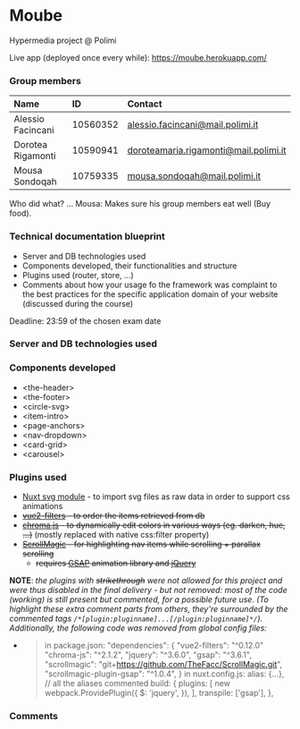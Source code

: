 # Moube

Hypermedia project @ Polimi

Live app (deployed once every while): https://moube.herokuapp.com/

### Group members

| Name              | ID       | Contact                               |
| :---------------- | :------- | :------------------------------------ |
| Alessio Facincani | 10560352 | alessio.facincani@mail.polimi.it      |
| Dorotea Rigamonti | 10590941 | doroteamaria.rigamonti@mail.polimi.it |
| Mousa Sondoqah    | 10759335 | mousa.sondoqah@mail.polimi.it         |

Who did what? ...
Mousa: Makes sure his group members eat well (Buy food).
### Technical documentation blueprint

- Server and DB technologies used
- Components developed, their functionalities and structure
- Plugins used (router, store, ...)
- Comments about how your usage fo the framework was complaint to the best practices for the specific application domain of your website (discussed during the course)

Deadline: 23:59 of the chosen exam date

### Server and DB technologies used

### Components developed

- &lt;the-header&gt;
- &lt;the-footer&gt;
- &lt;circle-svg&gt;
- &lt;item-intro&gt;
- &lt;page-anchors&gt;
- &lt;nav-dropdown&gt;
- &lt;card-grid&gt;
- &lt;carousel&gt;

### Plugins used

- [Nuxt svg module](https://github.com/nuxt-community/svg-module) - to import svg files as raw data in order to support css animations
- ~~[vue2-filters](https://www.npmjs.com/package/vue2-filters) - to order the items retrieved from db~~
- ~~[chroma.js](https://gka.github.io/chroma.js/) - to dynamically edit colors in various ways (eg. darken, hue, ...)~~ (mostly replaced with native css:filter property)
- ~~[ScrollMagic](https://scrollmagic.io/) - for highlighting nav items while scrolling + parallax scrolling~~
  - ~~requires [GSAP](https://greensock.com/gsap/) animation library and [jQuery](https://jquery.com/)~~
    <!-- - [Webpack.js](https://webpack.js.org/) - to import jQuery -->
    <!-- - (maybe later: Animate.css library (https://github.com/animate-css/animate.css) ) -->

**NOTE**: _the plugins with ~~strikethrough~~ were not allowed for this project and were thus disabled in the final delivery - but not removed: most of the code (working) is still present but commented, for a possible future use. (To highlight these extra comment parts from others, they're surrounded by the commented tags `/*[plugin:pluginname]...[/plugin:pluginname]*/`). Additionally, the following code was removed from global config files:_

- > in package.json:
       "dependencies": {
        "vue2-filters": "^0.12.0"
        "chroma-js": "^2.1.2",
        "jquery": "^3.6.0",
        "gsap": "^3.6.1",
        "scrollmagic": "git+https://github.com/TheFacc/ScrollMagic.git",
        "scrollmagic-plugin-gsap": "^1.0.4",
  }
  in nuxt.config.js:
  alias: {...}, // all the aliases commented
  build: {
  plugins: [
  new webpack.ProvidePlugin({
  $: 'jquery',
  }),
  ],
  transpile: ['gsap'],
  },

### Comments
